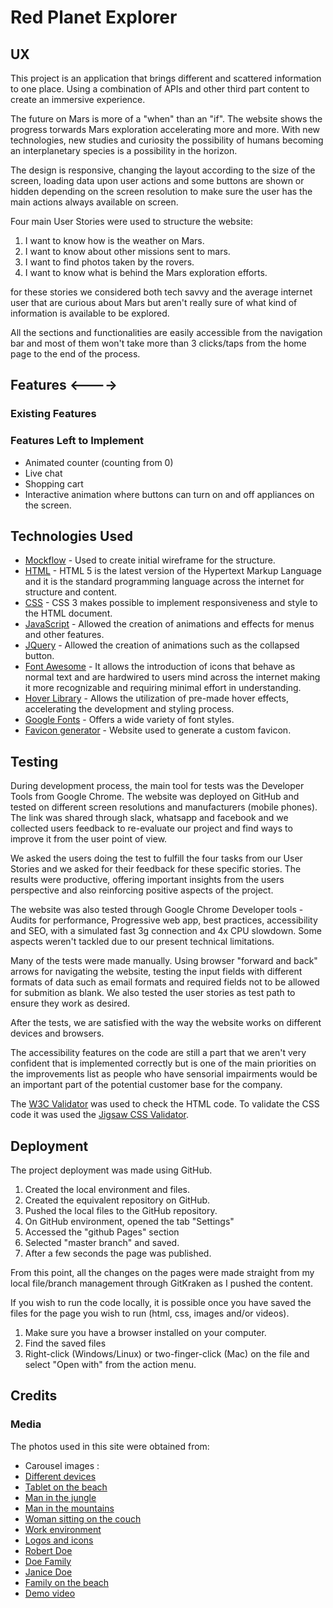 # Red Planet Explorer

## UX

This project is an application that brings different and scattered information to one place. Using a combination of APIs and other third part content to create an immersive experience.

The future on Mars is more of a "when" than an "if". The website shows the progress torwards Mars exploration accelerating more and more. With new technologies, new studies and curiosity the possibility of humans becoming an interplanetary species is a possibility in the horizon.

The design is responsive, changing the layout according to the size of the screen, loading data upon user actions and some buttons are shown or hidden depending on the screen resolution to make sure the user has the main actions always available on screen.

Four main User Stories were used to structure the website:

1. I want to know how is the weather on Mars.
2. I want to know about other missions sent to mars.
3. I want to find photos taken by the rovers.
4. I want to know what is behind the Mars exploration efforts.

for these stories we considered both tech savvy and the average internet user that are curious about Mars but aren't really sure of what kind of information is available to be explored.

All the sections and functionalities are easily accessible from the navigation bar and most of them won't take more than 3 clicks/taps from the home page to the end of the process.

## Features <---->

### Existing Features

<!-- 1. Header/Navigation Bar - Contains website logo and links to the different sections. (on small resolution).
2. Navigation Bar - Navigation bar fixed at the top of the screen keeping always visible the menu, the company logo and social media links. Menu collapsed on small screen sizes and expanded from 676px and up.
3. Footer - Gives access to a short description of the company mission and quote button.
4. Home - Carousel with images and text that "talk" to the customer telling what the company does and progressing through different situations where the product can be used and closing saying it is available for "home" or "business".
5. Home - Callout buttons giving enphasis to "free quote", secondly to "tell me more" and thirdly "watch a demo".
6. Home - Cards with main points of the product, responsive design that adjustes itself depending on the screen size.
7. Home - Counter with quotes given, projects finished and projects ongoing.
8. Home - Carousel with customer quotes.
9. Services - Card linked to section with home automation content.
10. Services - Card linked to section with business automation content.
11. Services - Cards with product advantages. The order of the cards is responsive to screen size changing shape and position of the cards.
12. Services - Home automation section showing positive aspects of home automation.
13. Services - Home automation section showing positive aspects of business automation.
14. Services - How it works section featuring a video showing an example of how home automation can be used.
15. Services - Range - Shows known brands of products the company works on its daily basis.
16. Support - 3 numbered steps to guide customers in case of queries.
17. Support - FAQ section with accordion to show/hide answers.
18. Support - Form where the customer can fill with their question or quote request. Elements position is responsive.
19. About - Company history
20. About - Cards with team pictures and individual roles within the company. -->

### Features Left to Implement

- Animated counter (counting from 0)
- Live chat
- Shopping cart
- Interactive animation where buttons can turn on and off appliances on the screen.

## Technologies Used

- [Mockflow](https://mockflow.com/) - Used to create initial wireframe for the structure.
- [HTML](https://en.wikipedia.org/wiki/HTML5) - HTML 5 is the latest version of the Hypertext Markup Language and it is the standard programming language across the internet for structure and content.
- [CSS](https://getbootstrap.com/docs/3.3/) - CSS 3 makes possible to implement responsiveness and style to the HTML document.
- [JavaScript](https://developer.mozilla.org/en-US/docs/Web/JavaScript) - Allowed the creation of animations and effects for menus and other features.
- [JQuery](https://jquery.com/) - Allowed the creation of animations such as the collapsed button.
- [Font Awesome](https://origin.fontawesome.com/) - It allows the introduction of icons that behave as normal text and are hardwired to users mind across the internet making it more recognizable and requiring minimal effort in understanding.
- [Hover Library](http://ianlunn.github.io/Hover/) - Allows the utilization of pre-made hover effects, accelerating the development and styling process.
- [Google Fonts](https://fonts.google.com/) - Offers a wide variety of font styles.
- [Favicon generator](https://realfavicongenerator.net) - Website used to generate a custom favicon.

## Testing

During development process, the main tool for tests was the Developer Tools from Google Chrome.
The website was deployed on GitHub and tested on different screen resolutions and manufacturers (mobile phones).
The link was shared through slack, whatsapp and facebook and we collected users feedback to re-evaluate our project and find ways to improve it from the user point of view.

We asked the users doing the test to fulfill the four tasks from our User Stories and we asked for their feedback for these specific stories. The results were productive, offering important insights from the users perspective and also reinforcing positive aspects of the project.

The website was also tested through Google Chrome Developer tools - Audits for performance, Progressive web app, best practices, accessibility and SEO, with a simulated fast 3g connection and 4x CPU slowdown.
Some aspects weren't tackled due to our present technical limitations.

Many of the tests were made manually. Using browser "forward and back" arrows for navigating the website, testing the input fields with different formats of data such as email formats and required fields not to be allowed for submition as blank.
We also tested the user stories as test path to ensure they work as desired.

After the tests, we are satisfied with the way the website works on different devices and browsers.

The accessibility features on the code are still a part that we aren't very confident that is implemented correctly but is one of the main priorities on the improvements list as people who have sensorial impairments would be an important part of the potential customer base for the company.

The [W3C Validator](https://validator.w3.org/) was used to check the HTML code. To validate the CSS code it was used the [Jigsaw CSS Validator](https://jigsaw.w3.org/css-validator/).

## Deployment

The project deployment was made using GitHub.

1. Created the local environment and files.
2. Created the equivalent repository on GitHub.
3. Pushed the local files to the GitHub repository.
4. On GitHub environment, opened the tab "Settings"
5. Accessed the "github Pages" section
6. Selected "master branch" and saved.
7. After a few seconds the page was published.

From this point, all the changes on the pages were made straight from my local file/branch management through GitKraken as I pushed the content.

If you wish to run the code locally, it is possible once you have saved the files for the page you wish to run (html, css, images and/or videos).

1. Make sure you have a browser installed on your computer.
2. Find the saved files
3. Right-click (Windows/Linux) or two-finger-click (Mac) on the file and select "Open with" from the action menu.

## Credits

### Media

The photos used in this site were obtained from:

- Carousel images :
- [Different devices](https://www.pexels.com/photo/accessories-business-computer-desk-511425/)
- [Tablet on the beach](https://www.publicdomainpictures.net/en/view-image.php?image=261344&picture=tablet-internetbeach-vacation)
- [Man in the jungle](https://pixabay.com/photos/forest-mobile-phone-camera-vacation-2347079/)
- [Man in the mountains](https://www.goodfreephotos.com/other-landscapes/man-taking-photo-of-mountain-landscape-with-cellphone.jpg.php)
- [Woman sitting on the couch](https://www.pexels.com/photo/woman-sitting-on-sofa-while-looking-at-phone-with-laptop-on-lap-920382/)
- [Work environment](https://pxhere.com/en/photo/1547057)
- [Logos and icons](https://fontawesome.com/icons?d=gallery&m=free)
- [Robert Doe](https://pxhere.com/en/photo/1457989)
- [Doe Family](https://pxhere.com/en/photo/1060077)
- [Janice Doe](https://pxhere.com/en/photo/1565903)
- [Family on the beach](https://allaboutplaya.com/record-number-of-tourists-visited-mexico-in-first-quarter/)
- [Demo video](https://www.youtube.com/embed/hYMpMt0lwUY)
